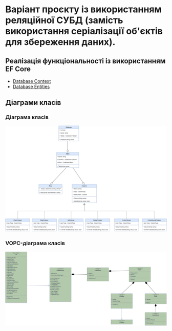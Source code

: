 # Варіант проєкту із використанням реляційної СУБД (замість використання серіалізації об'єктів для збереження даних).

## Реалізація функціональності із використанням EF Core

- [Database Context](https://github.com/PoixoN/essential-db/blob/main/Containers/RestWebApi/RestWebApi.DAL/RestWebApiDbContext.cs)
- [Database Entities](https://github.com/PoixoN/essential-db/tree/main/Containers/RestWebApi/RestWebApi.DAL/Entities)

## Діаграми класів

### Діаграма класів

![Діаграма класів](https://github.com/PoixoN/essential-db/blob/main/img/step_24/1.class-diagram.png)

### VOPC-діаграма класів

![VOPC-діаграма класів](https://github.com/PoixoN/essential-db/blob/main/img/step_24/2.vopc-class-diagram.png)

